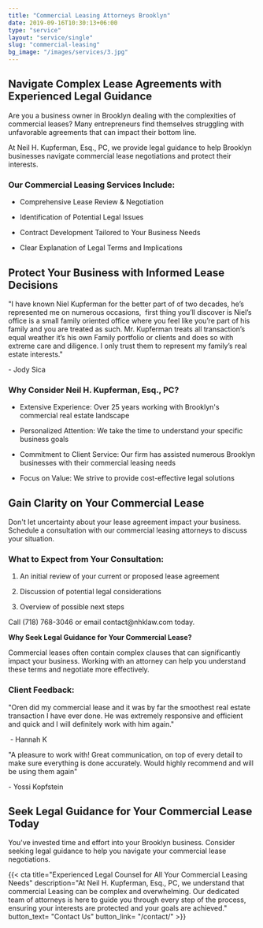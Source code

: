 ```yaml
---
title: "Commercial Leasing Attorneys Brooklyn"
date: 2019-09-16T10:30:13+06:00
type: "service"
layout: "service/single"
slug: "commercial-leasing"
bg_image: "/images/services/3.jpg"
---
```


## **Navigate Complex Lease Agreements with Experienced Legal Guidance**

Are you a business owner in Brooklyn dealing with the complexities of commercial leases? Many entrepreneurs find themselves struggling with unfavorable agreements that can impact their bottom line.

At Neil H. Kupferman, Esq., PC, we provide legal guidance to help Brooklyn businesses navigate commercial lease negotiations and protect their interests.


### **Our Commercial Leasing Services Include:**

- Comprehensive Lease Review & Negotiation

- Identification of Potential Legal Issues

- Contract Development Tailored to Your Business Needs

- Clear Explanation of Legal Terms and Implications


## **Protect Your Business with Informed Lease Decisions**

"I have known Niel Kupferman for the better part of of two decades, he’s represented me on numerous occasions,  first thing you’ll discover is Niel’s office is a small family oriented office where you feel like you’re part of his family and you are treated as such. Mr. Kupferman treats all transaction’s equal weather it’s his own Family portfolio or clients and does so with extreme care and diligence. I only trust them to represent my family’s real estate interests." 

\- Jody Sica


### **Why Consider Neil H. Kupferman, Esq., PC?**

- Extensive Experience: Over 25 years working with Brooklyn's commercial real estate landscape

- Personalized Attention: We take the time to understand your specific business goals

- Commitment to Client Service: Our firm has assisted numerous Brooklyn businesses with their commercial leasing needs

- Focus on Value: We strive to provide cost-effective legal solutions


## **Gain Clarity on Your Commercial Lease**

Don't let uncertainty about your lease agreement impact your business. Schedule a consultation with our commercial leasing attorneys to discuss your situation.


### **What to Expect from Your Consultation:**

1. An initial review of your current or proposed lease agreement

2. Discussion of potential legal considerations

3. Overview of possible next steps

Call (718) 768-3046 or email contact\@nhklaw\.com today.

**Why Seek Legal Guidance for Your Commercial Lease?**

Commercial leases often contain complex clauses that can significantly impact your business. Working with an attorney can help you understand these terms and negotiate more effectively.


### **Client Feedback:**

"Oren did my commercial lease and it was by far the smoothest real estate transaction I have ever done. He was extremely responsive and efficient and quick and I will definitely work with him again."

 - Hannah K

"A pleasure to work with! Great communication, on top of every detail to make sure everything is done accurately. Would highly recommend and will be using them again" 

\- Yossi Kopfstein


## **Seek Legal Guidance for Your Commercial Lease Today**

You've invested time and effort into your Brooklyn business. Consider seeking legal guidance to help you navigate your commercial lease negotiations.

{{< cta title="Experienced Legal Counsel for All Your Commercial Leasing Needs" 
  description="At Neil H. Kupferman, Esq., PC, we understand that commercial Leasing can be complex and overwhelming. Our dedicated team of attorneys is here to guide you through every step of the process, ensuring your interests are protected and your goals are achieved."
  button_text= "Contact Us"
  button_link= "/contact/" >}}

